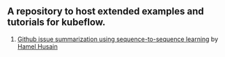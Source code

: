 ## A repository to host extended examples and tutorials for kubeflow.

1. [Github issue summarization using sequence-to-sequence learning](./issue_summarization_github_issues) by [Hamel Husain](https://github.com/hamelsmu)
